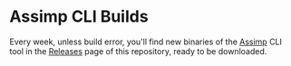 # Assimp CLI Builds

Every week, unless build error, you'll find new binaries of the [Assimp](https://github.com/assimp/assimp) CLI tool in the [Releases](https://github.com/SamuelTallet/Assimp-CLI-Weekly-Builds/releases) page of this repository, ready to be downloaded.

